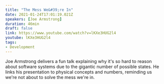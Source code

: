 ```yaml
---
title: "The Mess We&#39;re In"
date: 2021-01-24T17:01:19.021Z
speakers: [Joe Armstrong]
duration: 46min
draft: false
link: https://www.youtube.com/watch?v=lKXe3HUG2l4
youtube: lKXe3HUG2l4
tags:
- Development
---
```


Joe Armstrong delivers a fun talk explaining why it's so hard to reason about software systems due to the gigantic number of possible states. He links his presentation to physical concepts and numbers, reminding us we're not about to solve the mess we're in.
